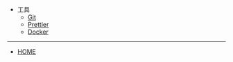* 工具
  * [Git](./docs/tools/Git.md)
  * [Prettier](./docs/tools/Prettier.md)
  * [Docker](./docs/tools/Docker.md)

<hr/>

  * [HOME](/README.md)